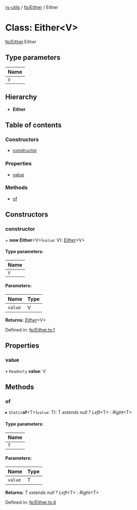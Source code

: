 [rs-utils](../../README.md) / [fp/Either](../../modules/fp_either.md) / Either

# Class: Either<V\>

[fp/Either](../../modules/fp_either.md).Either

## Type parameters

Name |
------ |
`V` |

## Hierarchy

* **Either**

## Table of contents

### Constructors

- [constructor](either.either.md#constructor)

### Properties

- [value](either.either.md#value)

### Methods

- [of](either.either.md#of)

## Constructors

### constructor

\+ **new Either**<V\>(`value`: V): [*Either*](either.either.md)<V\>

#### Type parameters:

Name |
------ |
`V` |

#### Parameters:

Name | Type |
------ | ------ |
`value` | V |

**Returns:** [*Either*](either.either.md)<V\>

Defined in: [fp/Either.ts:1](https://github.com/HanZhaorz/rs-utils/blob/c9a74b1/src/fp/Either.ts#L1)

## Properties

### value

• `Readonly` **value**: V

## Methods

### of

▸ `Static`**of**<T\>(`value`: T): T *extends* *null* ? *Left*<T\> : *Right*<T\>

#### Type parameters:

Name |
------ |
`T` |

#### Parameters:

Name | Type |
------ | ------ |
`value` | T |

**Returns:** T *extends* *null* ? *Left*<T\> : *Right*<T\>

Defined in: [fp/Either.ts:4](https://github.com/HanZhaorz/rs-utils/blob/c9a74b1/src/fp/Either.ts#L4)
